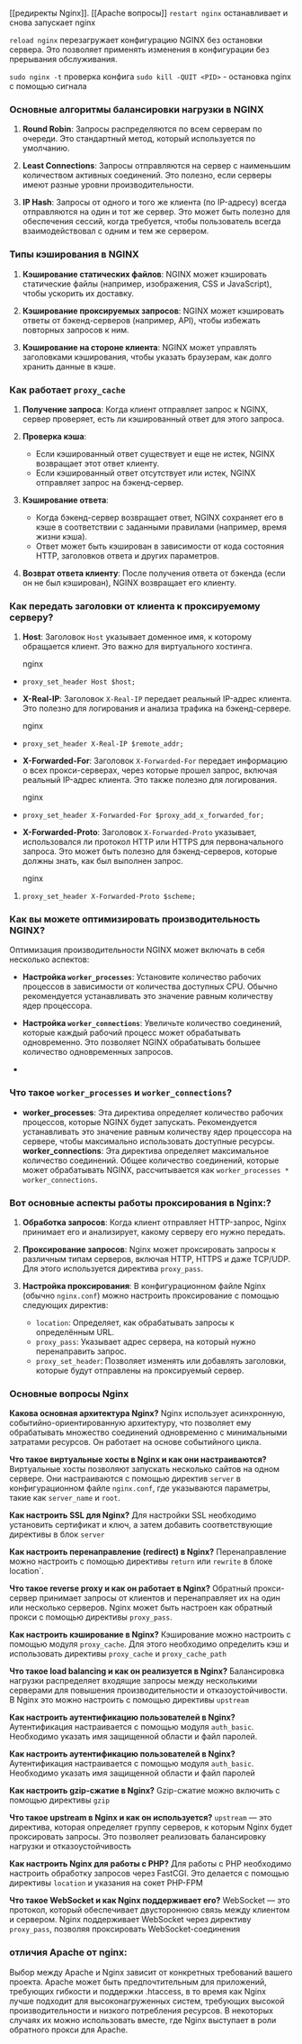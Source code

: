 [[редиректы Nginx]].
[[Apache вопросы]]
`restart nginx` останавливает и снова запускает nginx

`reload nginx` перезагружает конфигурацию NGINX без остановки сервера. Это позволяет применять изменения в конфигурации без прерывания обслуживания.


`sudo nginx -t` проверка конфига
`sudo kill -QUIT <PID>` - остановка nginx с помощью сигнала
### Основные алгоритмы балансировки нагрузки в NGINX

1. **Round Robin**: Запросы распределяются по всем серверам по очереди. Это стандартный метод, который используется по умолчанию.
    
2. **Least Connections**: Запросы отправляются на сервер с наименьшим количеством активных соединений. Это полезно, если серверы имеют разные уровни производительности.
    
3. **IP Hash**: Запросы от одного и того же клиента (по IP-адресу) всегда отправляются на один и тот же сервер. Это может быть полезно для обеспечения сессий, когда требуется, чтобы пользователь всегда взаимодействовал с одним и тем же сервером.

### Типы кэширования в NGINX

1. **Кэширование статических файлов**: NGINX может кэшировать статические файлы (например, изображения, CSS и JavaScript), чтобы ускорить их доставку.
    
2. **Кэширование проксируемых запросов**: NGINX может кэшировать ответы от бэкенд-серверов (например, API), чтобы избежать повторных запросов к ним.
    
3. **Кэширование на стороне клиента**: NGINX может управлять заголовками кэширования, чтобы указать браузерам, как долго хранить данные в кэше.
### Как работает `proxy_cache`

1. **Получение запроса**: Когда клиент отправляет запрос к NGINX, сервер проверяет, есть ли кэшированный ответ для этого запроса.
    
2. **Проверка кэша**:
    
    - Если кэшированный ответ существует и еще не истек, NGINX возвращает этот ответ клиенту.
    - Если кэшированный ответ отсутствует или истек, NGINX отправляет запрос на бэкенд-сервер.
3. **Кэширование ответа**:
    
    - Когда бэкенд-сервер возвращает ответ, NGINX сохраняет его в кэше в соответствии с заданными правилами (например, время жизни кэша).
    - Ответ может быть кэширован в зависимости от кода состояния HTTP, заголовков ответа и других параметров.
4. **Возврат ответа клиенту**: После получения ответа от бэкенда (если он не был кэширован), NGINX возвращает его клиенту.

### Как передать заголовки от клиента к проксируемому серверу?

1. **Host**: Заголовок `Host` указывает доменное имя, к которому обращается клиент. Это важно для виртуального хостинга.
    
    nginx
    

- `proxy_set_header Host $host;`
    
- **X-Real-IP**: Заголовок `X-Real-IP` передает реальный IP-адрес клиента. Это полезно для логирования и анализа трафика на бэкенд-сервере.
    
    nginx
    

- `proxy_set_header X-Real-IP $remote_addr;`
    
- **X-Forwarded-For**: Заголовок `X-Forwarded-For` передает информацию о всех прокси-серверах, через которые прошел запрос, включая реальный IP-адрес клиента. Это также полезно для логирования.
    
    nginx
    

- `proxy_set_header X-Forwarded-For $proxy_add_x_forwarded_for;`
    
- **X-Forwarded-Proto**: Заголовок `X-Forwarded-Proto` указывает, использовался ли протокол HTTP или HTTPS для первоначального запроса. Это может быть полезно для бэкенд-серверов, которые должны знать, как был выполнен запрос.
    
    nginx
    

1. `proxy_set_header X-Forwarded-Proto $scheme;`

### Как вы можете оптимизировать производительность NGINX?

Оптимизация производительности NGINX может включать в себя несколько аспектов:

- **Настройка `worker_processes`**: Установите количество рабочих процессов в зависимости от количества доступных CPU. Обычно рекомендуется устанавливать это значение равным количеству ядер процессора.
    
- **Настройка `worker_connections`**: Увеличьте количество соединений, которые каждый рабочий процесс может обрабатывать одновременно. Это позволяет NGINX обрабатывать большее количество одновременных запросов.
-

### Что такое `worker_processes` и `worker_connections`?

- **worker_processes**: Эта директива определяет количество рабочих процессов, которые NGINX будет запускать.  Рекомендуется устанавливать это значение равным количеству ядер процессора на сервере, чтобы максимально использовать доступные ресурсы.
**worker_connections**: Эта директива определяет максимальное количество соединений. Общее количество соединений, которые может обрабатывать NGINX, рассчитывается как `worker_processes * worker_connections`.



### Вот основные аспекты работы проксирования в Nginx:?
1. **Обработка запросов**: Когда клиент отправляет HTTP-запрос, Nginx принимает его и анализирует, какому серверу его нужно передать.
    
2. **Проксирование запросов**: Nginx может проксировать запросы к различным типам серверов, включая HTTP, HTTPS и даже TCP/UDP. Для этого используется директива `proxy_pass`.
    
3. **Настройка проксирования**: В конфигурационном файле Nginx (обычно `nginx.conf`) можно настроить проксирование с помощью следующих директив:
    
    - `location`: Определяет, как обрабатывать запросы к определённым URL.
    - `proxy_pass`: Указывает адрес сервера, на который нужно перенаправить запрос.
    - `proxy_set_header`: Позволяет изменять или добавлять заголовки, которые будут отправлены на проксируемый сервер.


### Основные вопросы Nginx
**Какова основная архитектура Nginx?**
Nginx использует асинхронную, событийно-ориентированную архитектуру, что позволяет ему обрабатывать множество соединений одновременно с минимальными затратами ресурсов. Он работает на основе событийного цикла.

**Что такое виртуальные хосты в Nginx и как они настраиваются?** Виртуальные хосты позволяют запускать несколько сайтов на одном сервере. Они настраиваются с помощью директив `server` в конфигурационном файле `nginx.conf`, где указываются параметры, такие как `server_name` и `root`.

**Как настроить SSL для Nginx?** Для настройки SSL необходимо установить сертификат и ключ, а затем добавить соответствующие директивы в блок `server`

**Как настроить перенаправление (redirect) в Nginx?** Перенаправление можно настроить с помощью директивы `return` или `rewrite` в блоке location`.

**Что такое reverse proxy и как он работает в Nginx?** Обратный прокси-сервер принимает запросы от клиентов и перенаправляет их на один или несколько серверов. Nginx может быть настроен как обратный прокси с помощью директивы `proxy_pass`.

**Как настроить кэширование в Nginx?** Кэширование можно настроить с помощью модуля `proxy_cache`. Для этого необходимо определить кэш и использовать директивы `proxy_cache` и `proxy_cache_path`

**Что такое load balancing и как он реализуется в Nginx?** Балансировка нагрузки распределяет входящие запросы между несколькими серверами для повышения производительности и отказоустойчивости. В Nginx это можно настроить с помощью директивы `upstream`

**Как настроить аутентификацию пользователей в Nginx?** Аутентификация настраивается с помощью модуля `auth_basic`. Необходимо указать имя защищенной области и файл паролей.


**Как настроить аутентификацию пользователей в Nginx?** Аутентификация настраивается с помощью модуля `auth_basic`. Необходимо указать имя защищенной области и файл паролей

**Как настроить gzip-сжатие в Nginx?** Gzip-сжатие можно включить с помощью директивы `gzip` 

**Что такое upstream в Nginx и как он используется?** `upstream` — это директива, которая определяет группу серверов, к которым Nginx будет проксировать запросы. Это позволяет реализовать балансировку нагрузки и отказоустойчивость

**Как настроить Nginx для работы с PHP?** Для работы с PHP необходимо настроить обработку запросов через FastCGI. Это делается с помощью директивы `location` и указания на сокет PHP-FPM

**Что такое WebSocket и как Nginx поддерживает его?** WebSocket — это протокол, который обеспечивает двустороннюю связь между клиентом и сервером. Nginx поддерживает WebSocket через директиву `proxy_pass`, позволяя проксировать WebSocket-соединения

### отличия Apache от nginx:
Выбор между Apache и Nginx зависит от конкретных требований вашего проекта. Apache может быть предпочтительным для приложений, требующих гибкости и поддержки .htaccess, в то время как Nginx лучше подходит для высоконагруженных систем, требующих высокой производительности и низкого потребления ресурсов. В некоторых случаях их можно использовать вместе, где Nginx выступает в роли обратного прокси для Apache.
